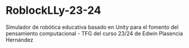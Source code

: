 # RoblockLLy-23-24
Simulador de robótica educativa basado en Unity para el fomento del pensamiento computacional - TFG del curso 23/24 de Edwin Plasencia Hernández
